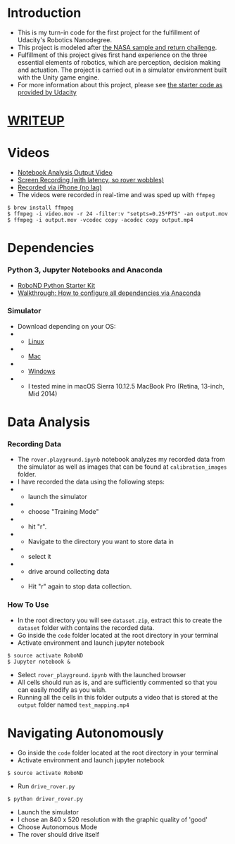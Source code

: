 
# Introduction
- This is my turn-in code for the first project for the fulfillment of Udacity's Robotics Nanodegree.
- This project is modeled after
[the NASA sample and return challenge](https://www.nasa.gov/directorates/spacetech/centennial_challenges/sample_return_robot/index.html).
- Fulfillment of this project gives first hand experience on the three essential elements of robotics, which are perception, decision making and actuation. The project is carried out in a simulator environment built with the Unity game engine.
- For more information about this project, please see
[the starter code as provided by Udacity](https://github.com/udacity/RoboND-Rover-Project)


# [WRITEUP](https://github.com/mithi/rover/blob/master/WRITEUP.md)

# Videos
- [Notebook Analysis Output Video](https://github.com/mithi/rover/blob/master/output/test_mapping.mp4)
- [Screen Recording (with latency, so rover wobbles)](https://youtu.be/abqHyHql_EY)
- [Recorded via iPhone (no lag)](https://youtu.be/GiGVlfZQzI0)
- The videos were recorded in real-time and was sped up with `ffmpeg`
```
$ brew install ffmpeg
$ ffmpeg -i video.mov -r 24 -filter:v "setpts=0.25*PTS" -an output.mov
$ ffmpeg -i output.mov -vcodec copy -acodec copy output.mp4
```

# Dependencies

### Python 3, Jupyter Notebooks and Anaconda
- [RoboND Python Starter Kit](https://github.com/ryan-keenan/RoboND-Python-Starterkit)
- [Walkthrough: How to configure all dependencies via Anaconda](https://github.com/ryan-keenan/RoboND-Python-Starterkit/blob/master/doc/configure_via_anaconda.md)

### Simulator
- Download depending on your OS:
- - [Linux](https://s3-us-west-1.amazonaws.com/udacity-robotics/Rover+Unity+Sims/Linux_Roversim.zip)
- - [Mac](https://s3-us-west-1.amazonaws.com/udacity-robotics/Rover+Unity+Sims/Mac_Roversim.zip)
- - [Windows](https://s3-us-west-1.amazonaws.com/udacity-robotics/Rover+Unity+Sims/Windows_Roversim.zip)
- - I tested mine in macOS Sierra 10.12.5 MacBook Pro (Retina, 13-inch, Mid 2014)


# Data Analysis

### Recording Data
- The `rover.playground.ipynb` notebook analyzes my recorded data from the simulator as well as images that can be found at `calibration_images` folder.
- I have recorded the data using the following steps:
- - launch the simulator
- - choose "Training Mode"
- - hit "r".
- -  Navigate to the directory you want to store data in
- - select it
- - drive around collecting data
- - Hit "r" again to stop data collection.

### How To Use
- In the root directory you will see `dataset.zip`, extract this to create
the `dataset` folder with contains the recorded data.
- Go inside the `code` folder located at the root directory in your terminal
- Activate environment and launch jupyter notebook
```
$ source activate RoboND
$ Jupyter notebook &
```
- Select `rover_playground.ipynb` with the launched browser
- All cells should run as is, and are sufficiently commented so that you can easily modify as you wish.
- Running all the cells in this folder outputs a video that is stored at the `output` folder named `test_mapping.mp4`


# Navigating Autonomously
- Go inside the `code` folder located at the root directory in your terminal
- Activate environment and launch jupyter notebook
```
$ source activate RoboND
```
- Run `drive_rover.py`
```
$ python driver_rover.py
```
- Launch the simulator
- I chose an 840 x 520 resolution with the graphic quality of 'good'
- Choose Autonomous Mode
- The rover should drive itself

